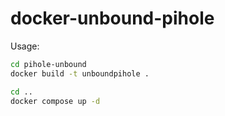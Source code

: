 # docker-unbound-pihole

Usage:
```bash
cd pihole-unbound
docker build -t unboundpihole .

cd ..
docker compose up -d
```

